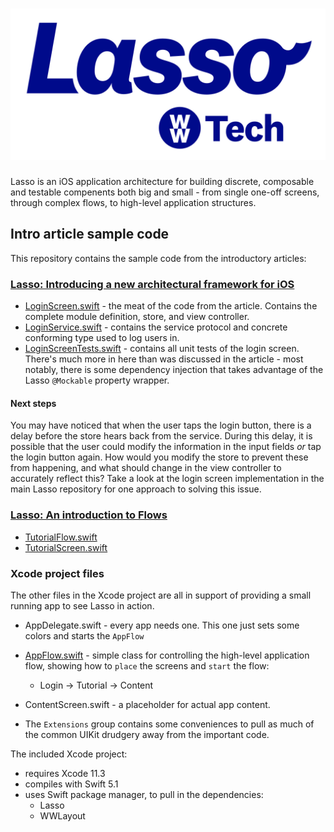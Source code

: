 <h1 align="center"><img src="docs/images/Lasso_Logo.svg" alt="Lasso" /></h1>

Lasso is an iOS application architecture for building discrete, composable and testable compenents both big and small - from single one-off screens, through complex flows, to high-level application structures.

## Intro article sample code

This repository contains the sample code from the introductory articles:

### [Lasso: Introducing a new architectural framework for iOS](https://github.com/WW-Digital/lasso/blob/steven/intro-article/docs/Lasso-Introduction-part1.md)

- [LoginScreen.swift](Sources/Screens/LoginScreen.swift) - the meat of the code from the article.  Contains the complete module definition, store, and view controller.
- [LoginService.swift](Sources/Services/LoginService.swift) - contains the service protocol and concrete conforming type used to log users in.
- [LoginScreenTests.swift](Tests/LoginScreenTests.swift) - contains all unit tests of the login screen.  There's much more in here than was discussed in the article - most notably, there is some dependency injection that takes advantage of the Lasso `@Mockable` property wrapper.

#### Next steps
You may have noticed that when the user taps the login button, there is a delay before the store hears back from the service.  During this delay, it is possible that the user could modify the information in the input fields _or_ tap the login button again.  How would you modify the store to prevent these from happening, and what should change in the view controller to accurately reflect this?  Take a look at the login screen implementation in the main Lasso repository for one approach to solving this issue.

### [Lasso: An introduction to Flows](https://github.com/WW-Digital/lasso/blob/trevor/intro-article2/docs/Lasso-FlowsIntro.md)

  - [TutorialFlow.swift](Sources/Flows/TutorialFlow.swift)
  - [TutorialScreen.swift](Sources/Screens/TutorialScreen.swift)



### Xcode project files

The other files in the Xcode project are all in support of providing a small running app to see Lasso in action.

- AppDelegate.swift - every app needs one.  This one just sets some colors and starts the `AppFlow`

-  [AppFlow.swift](Sources/AppFlow.swift) - simple class for controlling the high-level application flow, showing how to `place` the screens and `start` the flow:  
   - Login -> Tutorial -> Content

- ContentScreen.swift - a placeholder for actual app content.

- The `Extensions` group contains some conveniences to pull as much of the common UIKit drudgery away from the important code.



The included Xcode project:

- requires Xcode 11.3
- compiles with Swift 5.1
- uses Swift package manager, to pull in the dependencies:
  - Lasso
  - WWLayout

